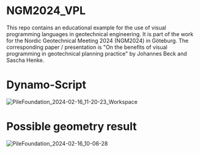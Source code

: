 # NGM2024_VPL
This repo contains an educational example for the use of visual programming languages in geotechnical engineering. It is part of the work for the Nordic Geotechnical Meeting 2024 (NGM2024) in Göteburg.
The corresponding paper / presentation is "On the benefits of visual programming in geotechnical planning practice" by Johannes Beck and Sascha Henke.

# Dynamo-Script
![PileFoundation_2024-02-16_11-20-23_Workspace](https://github.com/GeotechnicalBIM/NGM2024_VPL/assets/107467445/72f6036c-133c-41bc-af54-885ccee82191)

# Possible geometry result
![PileFoundation_2024-02-16_10-06-28](https://github.com/GeotechnicalBIM/NGM2024_VPL/assets/107467445/e9a085b9-b580-430e-b4d9-0b419f00baea)


